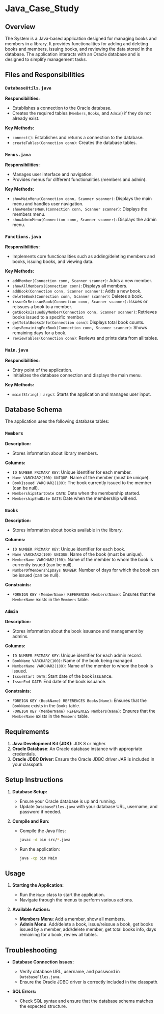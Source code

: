 # Java_Case_Study

## Overview

The System is a Java-based application designed for managing books and members in a library. It provides functionalities for adding and deleting books and members, issuing books, and reviewing the data stored in the database. The application interacts with an Oracle database and is designed to simplify management tasks.

## Files and Responsibilities

### `DatabaseUtils.java`

**Responsibilities:**
- Establishes a connection to the Oracle database.
- Creates the required tables (`Members`, `Books`, and `Admin`) if they do not already exist.

**Key Methods:**
- `connect()`: Establishes and returns a connection to the database.
- `createTables(Connection conn)`: Creates the database tables.

### `Menus.java`

**Responsibilities:**
- Manages user interface and navigation.
- Provides menus for different functionalities (members and admin).

**Key Methods:**
- `showMainMenu(Connection conn, Scanner scanner)`: Displays the main menu and handles user navigation.
- `showMembersMenu(Connection conn, Scanner scanner)`: Displays the members menu.
- `showAdminMenu(Connection conn, Scanner scanner)`: Displays the admin menu.

### `Functions.java`

**Responsibilities:**
- Implements core functionalities such as adding/deleting members and books, issuing books, and viewing data.

**Key Methods:**
- `addMember(Connection conn, Scanner scanner)`: Adds a new member.
- `showAllMembers(Connection conn)`: Displays all members.
- `addBook(Connection conn, Scanner scanner)`: Adds a new book.
- `deleteBook(Connection conn, Scanner scanner)`: Deletes a book.
- `issueOrReissueBook(Connection conn, Scanner scanner)`: Issues or reissues a book to a member.
- `getBooksIssuedByMember(Connection conn, Scanner scanner)`: Retrieves books issued to a specific member.
- `getTotalBooksInfo(Connection conn)`: Displays total book counts.
- `daysRemainingForBook(Connection conn, Scanner scanner)`: Shows remaining days for a book.
- `reviewTables(Connection conn)`: Reviews and prints data from all tables.

### `Main.java`

**Responsibilities:**
- Entry point of the application.
- Initializes the database connection and displays the main menu.

**Key Methods:**
- `main(String[] args)`: Starts the application and manages user input.

## Database Schema

The application uses the following database tables:

### `Members`

**Description:**
- Stores information about library members.

**Columns:**
- `ID NUMBER PRIMARY KEY`: Unique identifier for each member.
- `Name VARCHAR2(100) UNIQUE`: Name of the member (must be unique).
- `BookIssued VARCHAR2(100)`: The book currently issued to the member (can be null).
- `MembershipStartDate DATE`: Date when the membership started.
- `MembershipEndDate DATE`: Date when the membership will end.

### `Books`

**Description:**
- Stores information about books available in the library.

**Columns:**
- `ID NUMBER PRIMARY KEY`: Unique identifier for each book.
- `Name VARCHAR2(100) UNIQUE`: Name of the book (must be unique).
- `MemberName VARCHAR2(100)`: Name of the member to whom the book is currently issued (can be null).
- `NumberOfMembershipDays NUMBER`: Number of days for which the book can be issued (can be null).

**Constraints:**
- `FOREIGN KEY (MemberName) REFERENCES Members(Name)`: Ensures that the `MemberName` exists in the `Members` table.

### `Admin`

**Description:**
- Stores information about the book issuance and management by admins.

**Columns:**
- `ID NUMBER PRIMARY KEY`: Unique identifier for each admin record.
- `BookName VARCHAR2(100)`: Name of the book being managed.
- `MemberName VARCHAR2(100)`: Name of the member to whom the book is issued.
- `IssueStart DATE`: Start date of the book issuance.
- `IssueEnd DATE`: End date of the book issuance.

**Constraints:**
- `FOREIGN KEY (BookName) REFERENCES Books(Name)`: Ensures that the `BookName` exists in the `Books` table.
- `FOREIGN KEY (MemberName) REFERENCES Members(Name)`: Ensures that the `MemberName` exists in the `Members` table.

## Requirements

1. **Java Development Kit (JDK)**: JDK 8 or higher.
2. **Oracle Database**: An Oracle database instance with appropriate credentials.
3. **Oracle JDBC Driver**: Ensure the Oracle JDBC driver JAR is included in your classpath.

## Setup Instructions

1. **Database Setup:**
    - Ensure your Oracle database is up and running.
    - Update `DatabaseFiles.java` with your database URL, username, and password if needed.

2. **Compile and Run:**
    - Compile the Java files:
      ```sh
      javac -d bin src/*.java
      ```
    - Run the application:
      ```sh
      java -cp bin Main
      ```

## Usage

1. **Starting the Application:**
    - Run the `Main` class to start the application.
    - Navigate through the menus to perform various actions.

2. **Available Actions:**
    - **Members Menu**: Add a member, show all members.
    - **Admin Menu**: Add/delete a book, issue/reissue a book, get books issued by a member, add/delete member, get total books info, days remaining for a book, review all tables.

## Troubleshooting

- **Database Connection Issues:**
    - Verify database URL, username, and password in `DatabaseFiles.java`.
    - Ensure the Oracle JDBC driver is correctly included in the classpath.

- **SQL Errors:**
    - Check SQL syntax and ensure that the database schema matches the expected structure.
